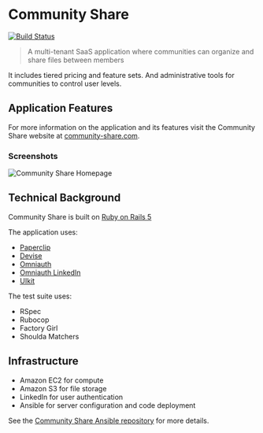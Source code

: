 # Community Share

[![Build Status](https://travis-ci.org/chrislaskey/community-share.svg?branch=master)](https://travis-ci.org/chrislaskey/community-share)

> A multi-tenant SaaS application where communities can organize and share files between members

It includes tiered pricing and feature sets. And administrative tools for communities to control user levels.

## Application Features

For more information on the application and its features visit the Community Share website at [community-share.com](https://community-share.com).

### Screenshots

![Community Share Homepage](doc/community-share-homepage.png "Community Share homepage")

## Technical Background

Community Share is built on [Ruby on Rails 5](http://rubyonrails.org/)

The application uses:

- [Paperclip](https://github.com/thoughtbot/paperclip)
- [Devise](https://github.com/plataformatec/devise)
- [Omniauth](https://github.com/omniauth/omniauth)
- [Omniauth LinkedIn](https://github.com/decioferreira/omniauth-linkedin-oauth2)
- [UIkit](https://getuikit.com/)

The test suite uses:

- RSpec
- Rubocop
- Factory Girl
- Shoulda Matchers

## Infrastructure

- Amazon EC2 for compute
- Amazon S3 for file storage
- LinkedIn for user authentication
- Ansible for server configuration and code deployment

See the [Community Share Ansible repository](https://github.com/chrislaskey/community-share-ansible) for more details.
